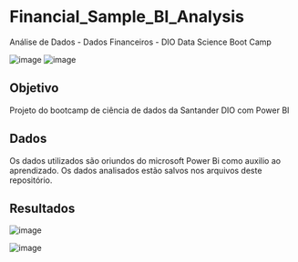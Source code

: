 # Financial_Sample_BI_Analysis
Análise de Dados - Dados Financeiros - DIO Data Science Boot Camp

![image](https://github.com/LealDias/Financial_Sample_BI_Analysis/assets/70763447/9e5f2dc2-69d4-42f7-b46a-b8135146a855)
![image](https://github.com/LealDias/Financial_Sample_BI_Analysis/assets/70763447/3d4f7771-7634-4e76-9664-69848c907c7b)



## Objetivo

Projeto do bootcamp de ciência de dados da Santander DIO com Power BI

## Dados

Os dados utilizados são oriundos do microsoft Power Bi como auxilio ao aprendizado. Os dados analisados estão salvos nos arquivos deste repositório.

## Resultados


![image](https://github.com/LealDias/Financial_Sample_BI_Analysis/assets/70763447/20d400d4-d1ff-468e-b0f4-5820d381c320)

![image](https://github.com/LealDias/Financial_Sample_BI_Analysis/assets/70763447/11bc80d6-8059-4e5e-be3b-fc5886bae09c)


